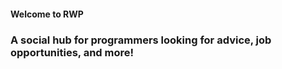 #### Welcome to RWP

### A social hub for programmers looking for advice, job opportunities, and more!
